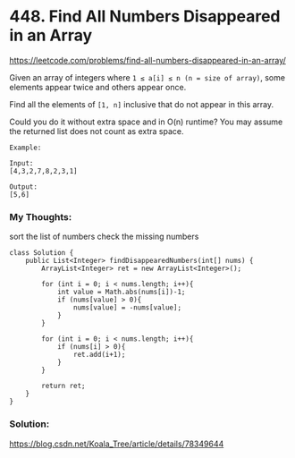 # 448. Find All Numbers Disappeared in an Array

https://leetcode.com/problems/find-all-numbers-disappeared-in-an-array/

Given an array of integers where ```1 ≤ a[i] ≤ n (n = size of array)```, some elements appear twice and others appear once.

Find all the elements of ```[1, n]``` inclusive that do not appear in this array.

Could you do it without extra space and in O(n) runtime? You may assume the returned list does not count as extra space.

```
Example:

Input:
[4,3,2,7,8,2,3,1]

Output:
[5,6]
```

### My Thoughts: 
sort the list of numbers 
check the missing numbers

```
class Solution {
    public List<Integer> findDisappearedNumbers(int[] nums) {
        ArrayList<Integer> ret = new ArrayList<Integer>();

        for (int i = 0; i < nums.length; i++){
            int value = Math.abs(nums[i])-1;
            if (nums[value] > 0){
                nums[value] = -nums[value];
            }
        }

        for (int i = 0; i < nums.length; i++){
            if (nums[i] > 0){
                ret.add(i+1);
            }
        }

        return ret;
    }
}
```
        


### Solution: 
https://blog.csdn.net/Koala_Tree/article/details/78349644


